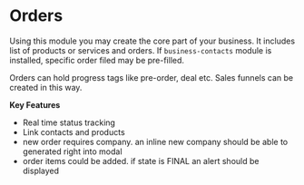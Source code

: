 # Orders

Using this module you may create the core part of your business. It includes list of products or services and orders. If `business-contacts` module is installed, specific order filed may be pre-filled.

Orders can hold progress tags like pre-order, deal etc. Sales funnels can be created in this way.

**Key Features**

- Real time status tracking
- Link contacts and products
- new order requires company. an inline new company should be able to generated right into modal
- order items could be added. if state is FINAL an alert should be displayed
